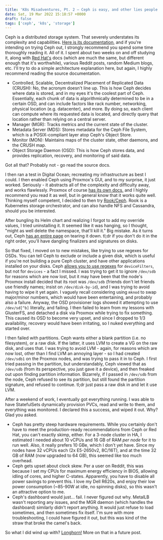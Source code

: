 ```yaml
---
title: 'K8s Misadventures, Pt. 2 – Ceph is easy, and other lies people tell themselves'
date: Sat, 19 Mar 2022 15:18:57 +0000
draft: false
tags: ['ceph', 'k8s', 'storage']
---
```


Ceph is a distributed storage system. That severely understates its complexity and capabilities. [Here is its documentation](https://docs.ceph.com/en/pacific/start/intro/), and if you're intending on trying Ceph out, I strongly recommend you spend some time thoroughly reading it. All of it. I spent about two weeks on and off studying it, along with [Red Hat's](https://access.redhat.com/documentation/en-us/red_hat_ceph_storage/5/html/architecture_guide/index) docs (which are much the same, but different enough that it's worthwhile), various Reddit posts, random Medium blogs, etc. I'll try to do a simple architecture explanation here, but again, I highly recommend reading the source documentation.

*   Controlled, Scalable, Decentralized Placement of Replicated Data (CRUSH): No, the acronym doesn't line up. This is how Ceph decides where data is stored, and in my eyes it's the coolest part of Ceph. Essentially, each chunk of data is algorithmically determined to be in a certain OSD, and can include factors like rack number, networking, physical location (e.g. datacenter), and more. By doing so, each client can compute where its requested data is located, and directly query that location rather than relying on a central server.
*   Manager (MGR): Tracks metrics and the current state of the cluster.
*   Metadata Server (MDS): Stores metadata for the Ceph File System, which is a POSIX-compliant layer atop Ceph's Object Store.
*   Monitor (MON): Maintains maps of the cluster state, other daemons, and the CRUSH map.
*   Object Storage Daemon (OSD): This is how Ceph stores data, and provides replication, recovery, and monitoring of said data.

Got all that? Probably not - go read the source docs.

I then ran a test in Digital Ocean; recreating my infrastructure as best I could. I then enabled Ceph using Proxmox's GUI, and to my surprise, it just worked. Seriously - it abstracts all of the complexity and difficulty away, and works flawlessly. Proxmox of course [has its own docs,](https://pve.proxmox.com/pve-docs/chapter-pveceph.html) and I highly recommend you read it as well, but in general know that it works quite well. Thinking myself competent, I decided to then try [Rook/Ceph](https://rook.io/docs/rook/v1.8/quickstart.html). Rook is a Kubernetes storage orchestrator, and can also handle NFS and Cassandra, should you be interested.

After bungling its Helm chart and realizing I forgot to add my override values, I tried uninstalling it. It seemed like it was hanging, so I thought, "might as well delete the namespace, that'll kill it." Big mistake. As it turns out, Ceph [has an entire page](https://rook.io/docs/rook/v1.8/ceph-teardown.html) on tearing it down. tl;dr if you don't do it in the right order, you'll have dangling finalizers and signatures on disks.

So that fixed, I moved on to new mistakes, like trying to use regexes for OSDs. You can tell Ceph to exclude or include a given disk, which is useful if you're not building a pure Ceph cluster, and have other applications installed on your disks. Ceph [allows you to use regexes](https://github.com/rook/rook/blob/master/Documentation/ceph-cluster-crd.md) for `deviceFilters`, but not for `devices` - a fact I missed. I was trying to get it to ignore `/dev/sdb` for reasons which are now lost, but it may have been that the node's Proxmox install decided that its root was `/dev/sdb` (friends don't let friends use friendly names; insist on `/dev/disk-by-id`), and I was trying to avoid having to wipe it yet again. I vaguely recall considering using `mknod` to swap major/minor numbers, which would have been entertaining, and probably also a failure. Anyway, the OSD provisioner logs showed it attempting to use `/dev/sd[^b]` literally, and failing. I then failed to learn from my lessons with GlusterFS, and detached a disk via Proxmox while trying to fix something. This caused its OSD to become very upset, and since I dropped to 1/3 availability, recovery would have been irritating, so I nuked everything and started over.

I then failed with partitions. Ceph wants either a blank partition (i.e. no filesystem), or a raw disk. If the latter, it uses LVM to create a VG on the raw disk, and uses that. I was trying to avoid LVM - again, for reasons which are now lost, other than I find LVM an annoying layer - so I had created `/dev/sdb1` on the Proxmox nodes, and was trying to pass it in to Ceph. I first tried passing in the partition, but understandably, Ceph viewed that as `/dev/sdb` (from its perspective, you just gave it a device), and then freaked out upon finding partition information. Bizarrely, if I passed in `/dev/sdb` from the node, Ceph refused to see its partition, but still found the partition signature, and refused to continue. tl;dr just pass a raw disk in and let it use LVM.

After a weekend of work, I eventually got everything running. I was able to have StatefulSets dynamically provision PVCs, read and write to them, and everything was monitored. I declared this a success, and wiped it out. Why? Glad you asked.

*   Ceph has pretty steep hardware requirements. While you certainly don't have to meet the production-ready recommendations from Ceph or Red Hat, you can't exactly skimp, either. For a 3-node cluster in HA, I estimated I needed about 10 vCPUs and 16 GB of RAM _per node_ for it to run well. Also, it really prefers 10 GBe, which I don't yet have. Since my nodes have 32 vCPUs each (2x E5-2650v2, 8C/16T), and at the time 32 GB of RAM (now upgraded to 64 GB), this seemed like too much overhead.
*   Ceph gets upset about clock skew. Per a user on Reddit, this was because I set my CPUs for maximum energy efficiency in BIOS, allowing idling of cores, and higher C-states. Apparently, you have to disable all power savings to prevent this. I love my Dell R620s, and enjoy their low power consumption (~85-90W at idle, no spinning disks), so this wasn't an attractive option to me.
*   Ceph's dashboard would just... fail. I never figured out why. MetalLB wasn't reporting any issues, and the MGR daemon (which handles the dashboard) similarly didn't report anything. It would just refuse to load sometimes, and then sometimes fix itself. I'm sure with more troubleshooting, I could have figured it out, but this was kind of the straw that broke the camel's back.

So what I did wind up with? [Longhorn!](https://longhorn.io/) More on that in a future post.